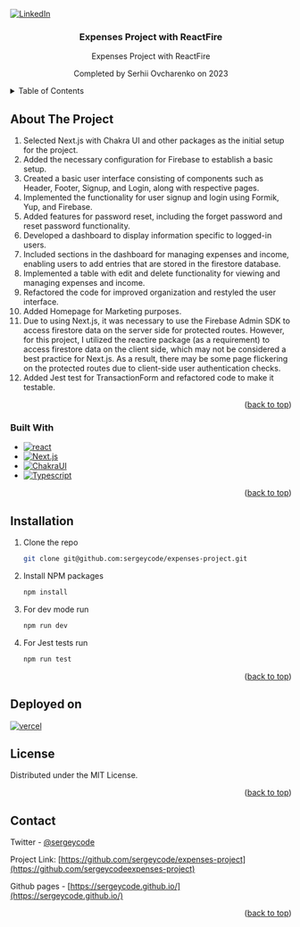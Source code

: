 <a name="readme-top"></a>

[![LinkedIn][linkedin-shield]][linkedin-url]

<div align="center">

  <h3 align="center">Expenses Project with ReactFire</h3>

  <p align="center">
    Expenses Project with ReactFire
  </p>
  <p align="center">
    Completed by Serhii Ovcharenko on 2023
  </p>

</div>

<!-- TABLE OF CONTENTS -->
<details>
  <summary>Table of Contents</summary>
  <ol>
    <li>
      <a href="#about-the-project">About The Project</a>
      <ul>
        <li><a href="#built-with">Built With</a></li>
      </ul>
    </li>
    <li>
      <a href="#installation">Installation</a>
    </li>
    <li><a href="#license">License</a></li>
    <li><a href="#contact">Contact</a></li>
  </ol>
</details>

<!-- ABOUT THE PROJECT -->

## About The Project

1. Selected Next.js with Chakra UI and other packages as the initial setup for the project.
2. Added the necessary configuration for Firebase to establish a basic setup.
3. Created a basic user interface consisting of components such as Header, Footer, Signup, and Login, along with respective pages.
4. Implemented the functionality for user signup and login using Formik, Yup, and Firebase.
5. Added features for password reset, including the forget password and reset password functionality.
6. Developed a dashboard to display information specific to logged-in users.
7. Included sections in the dashboard for managing expenses and income, enabling users to add entries that are stored in the firestore database.
8. Implemented a table with edit and delete functionality for viewing and managing expenses and income.
9. Refactored the code for improved organization and restyled the user interface.
10. Added Homepage for Marketing purposes.
11. Due to using Next.js, it was necessary to use the Firebase Admin SDK to access firestore data on the server side for protected routes. However, for this project, I utilized the reactire package (as a requirement) to access firestore data on the client side, which may not be considered a best practice for Next.js. As a result, there may be some page flickering on the protected routes due to client-side user authentication checks.
12. Added Jest test for TransactionForm and refactored code to make it testable.


<p align="right">(<a href="#readme-top">back to top</a>)</p>

### Built With

- [![react][react]][react-url]
- [![Next.js][next-js]][next-js-url]
- [![ChakraUI][chakraui]][chakraui-url]
- [![Typescript][typescript]][typescript-url]

<p align="right">(<a href="#readme-top">back to top</a>)</p>

<!-- GETTING STARTED -->

## Installation

1. Clone the repo
   ```sh
   git clone git@github.com:sergeycode/expenses-project.git
   ```
2. Install NPM packages
   ```sh
   npm install
   ```
3. For dev mode run
   ```sh
   npm run dev
   ```
4. For Jest tests run
   ```sh
   npm run test
   ```

<p align="right">(<a href="#readme-top">back to top</a>)</p>

## Deployed on

[![vercel][vercel]][vercel-url]

<!-- LICENSE -->

## License

Distributed under the MIT License.

<p align="right">(<a href="#readme-top">back to top</a>)</p>

<!-- CONTACT -->

## Contact

Twitter - [@sergeycode](https://twitter.com/sergeycode)

Project Link: [https://github.com/sergeycode/expenses-project](https://github.com/sergeycodeexpenses-project)

Github pages - [https://sergeycode.github.io/](https://sergeycode.github.io/)

<p align="right">(<a href="#readme-top">back to top</a>)</p>

<!-- MARKDOWN LINKS & IMAGES -->
<!-- https://www.markdownguide.org/basic-syntax/#reference-style-links -->

[react-url]: https://reactjs.org/
[next-js-url]: https://nextjs.org/
[typescript-url]: https://www.typescriptlang.org/
[chakraui-url]: https://chakra-ui.com/
[linkedin-shield]: https://img.shields.io/badge/-LinkedIn-black.svg?style=for-the-badge&logo=linkedin&colorB=555
[linkedin-url]: https://linkedin.com/in/sergeyovcharenko
[product-screenshot]: public/images/screenshot.jpg
[react]: https://img.shields.io/badge/React-20232A?style=for-the-badge&logo=react&logoColor=61DAFB
[next-js]: https://img.shields.io/badge/Next.js-20232A?style=for-the-badge&logo=Next.js
[chakraui]: https://img.shields.io/badge/Chakra-20232A?style=for-the-badge&logo=chakraui&logoColor=319795
[typescript]: https://img.shields.io/badge/typescript-%23007ACC.svg?style=for-the-badge&logo=typescript&logoColor=white
[vercel]: https://img.shields.io/badge/vercel-20232A?style=for-the-badge&logo=vercel
[vercel-url]: https://expenses-project-sergeycode.vercel.app/
